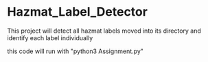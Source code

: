 # Hazmat_Label_Detector

This project will detect all hazmat labels moved into its directory and identify each label individually

this code will run with "python3 Assignment.py"
